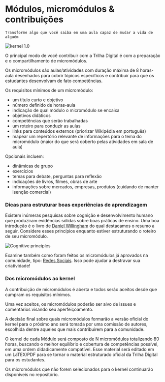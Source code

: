 # Módulos, micromódulos & contribuições

`Transforme algo que você saiba em uma aula capaz de mudar a vida de alguém`

![kernel 1.0](https://github.com/mauro-zac/Trilha-Digital/blob/master/Modulos.jpg)

O principal modo de você contribuir com a Trilha Digital é com a preparação e o compartilhamento de micromódulos. 

Os micromódulos são aulas/atividades com duração máxima de 8 horas-aula desenhados para cobrir tópicos específicos e contribuir para que os estudantes desenvolvam de fato competências.

Os requisitos mínimos de um micromódulo:

* um título curto e objetivo
* número definido de horas-aula
* indicação de qual módulo o micromódulo se encaixa
* objetivos didáticos
* competências que serão trabalhadas
* um roteiro para conduzir as aulas
* links para conteúdos externos (priorizar Wikipédia em português)
* mapear um repertório relevante de informações para o tema do micromódulo (maior do que será coberto pelas atividades em sala de aula)

Opcionais incluem:

* dinâmicas de grupo
* exercícios
* temas para debate, perguntas para reflexão
* indicações de livros, filmes, obras de arte
* informações sobre mercados, empresas, produtos (cuidando de manter isenção comercial)

### Dicas para estruturar boas experiências de aprendizagem

Existem inúmeras pesquisas sobre cognição e desenvolvimento humano que produziram evidências sólidas sobre boas práticas de ensino. Uma boa introdução é o livro de [Daniel Willingham](https://moodrmoo.files.wordpress.com/2014/10/why-dont-students-like-school.pdf) do qual destacamos o resumo a seguir. Considere esses princípios enquanto estiver estruturando o roteiro de seu micromódulo. 

![Cognitive principles](https://github.com/mauro-zac/Trilha-Digital/blob/master/módulos/willigham.jpg)

Examine também como foram feitos os micromódulos já aprovados na comunidade, tipo: [Redes Sociais](https://github.com/mauro-zac/Trilha-Digital/blob/master/módulos/cidadania_digital/redes_sociais.md). Isso pode ajudar a destravar sua criatividade!

### Dos micromódulos ao kernel

A contribuição de micromódulos é aberta e todos serão aceitos desde que cumpram os requisitos mínimos.

Uma vez aceitos, os micromódulos poderão ser alvo de issues e comentários visando seu aperfeiçoamento.

A decisão final sobre quais micromódulos formarão a versão oficial do kernel para o próximo ano será tomada por uma comissão de autores, escolhida dentre aqueles que mais contribuírem para a comunidade. 

O kernel de cada Módulo será composto de N micromódulos totalizando 80 horas, buscando o melhor equilíbrio e cobertura de competências possível, em uma ordem didadicamente compatível. Esse material será editado em um LaTEX/PDF para se tornar o material estruturado oficial da Trilha Digital para os estudantes.

Os micromódulos que não forem selecionados para o kernel continuarão disponíveis no repositório.
